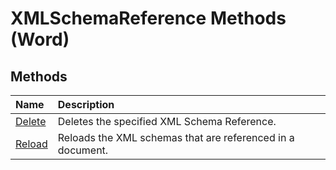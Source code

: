 
# XMLSchemaReference Methods (Word)

## Methods



|**Name**|**Description**|
|:-----|:-----|
|[Delete](e14111b7-1a14-ed0f-762e-4dbdb9a4e483.md)|Deletes the specified XML Schema Reference.|
|[Reload](ad33f837-a56f-5609-284f-e5ddbb5ee757.md)|Reloads the XML schemas that are referenced in a document.|
